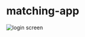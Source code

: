 # matching-app

![login screen](https://drive.google.com/uc?export=view&id=1F_59lI57tk30xUg7buFVFBVCqgwphE1P)
